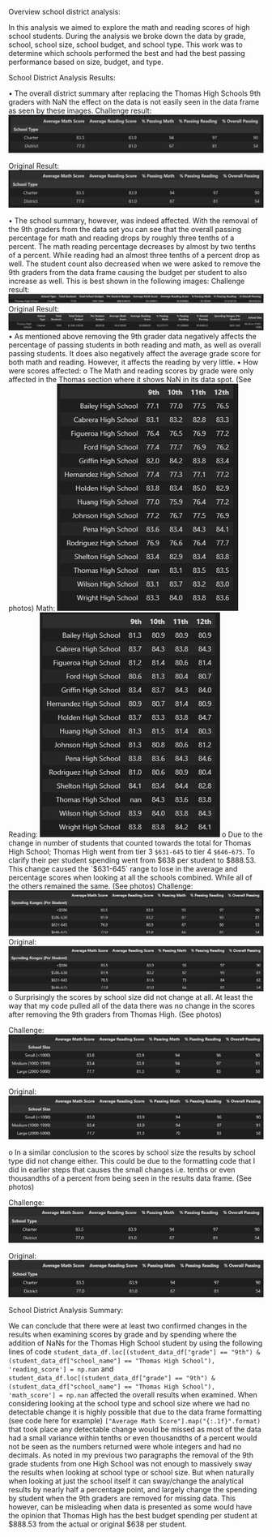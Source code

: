 Overview school district analysis:

In this analysis we aimed to explore the math and reading scores of high school students.  During the analysis we broke down the data by grade, school, school size, school budget, and school type.  This work was to determine which schools performed the best and had the best passing performance based on size, budget, and type.

School District Analysis Results:

•	The overall district summary after replacing the Thomas High Schools 9th graders with NaN the effect on the data is not easily seen in the data frame as seen by these images. 
Challenge result: ![This is an image]( https://github.com/BMoreland20/School-District-Analysis/blob/main/Resources/Challenge_District_Results.png)

Original Result: ![This is an image]( https://github.com/BMoreland20/School-District-Analysis/blob/main/Resources/Original_District_Results.png)

•	The school summary, however, was indeed affected.  With the removal of the 9th graders from the data set you can see that the overall passing percentage for math and reading drops by roughly three tenths of a percent.  The math reading percentage decreases by almost by two tenths of a percent.  While reading had an almost three tenths of a percent drop as well.  The student count also decreased when we were asked to remove the 9th graders from the data frame causing the budget per student to also increase as well.  This is best shown in the following images:
Challenge result: ![This is an image]( https://github.com/BMoreland20/School-District-Analysis/blob/main/Resources/Thomas_High_Summary_Challenge.png)
Original Result: ![This is an image]( https://github.com/BMoreland20/School-District-Analysis/blob/main/Resources/Thomas_High_Summary_Original.png)
•	As mentioned above removing the 9th grader data negatively affects the percentage of passing students in both reading and math, as well as overall passing students.  It does also negatively affect the average grade score for both math and reading.  However, it affects the reading by very little.
•	How were scores affected:
o	The Math and reading scores by grade were only affected in the Thomas section where it shows NaN in its data spot. (See photos)
Math: ![This is an image](https://github.com/BMoreland20/School-District-Analysis/blob/main/Resources/Challenge_Math_by_Grade_Results.png)
Reading: ![This is an image](https://github.com/BMoreland20/School-District-Analysis/blob/main/Resources/Challenge_Reading_by_Grade_Results.png)
o	Due to the change in number of students that counted towards the total for Thomas High School; Thomas High went from tier 3 `$631-645` to tier 4 `$646-675`.  To clarify their per student spending went from $638 per student to $888.53.  This change caused the `$631-645` range to lose in the average and percentage scores when looking at all the schools combined.  While all of the others remained the same.  (See photos)
Challenge: ![This is an image](https://github.com/BMoreland20/School-District-Analysis/blob/main/Resources/Challenge_Spending_Results.png)
Original: ![This is an image](https://github.com/BMoreland20/School-District-Analysis/blob/main/Resources/Original_Spending_Results.png)
o	Surprisingly the scores by school size did not change at all.  At least the way that my code pulled all of the data there was no change in the scores after removing the 9th graders from Thomas High.  (See photos)

Challenge: ![This is an image](https://github.com/BMoreland20/School-District-Analysis/blob/main/Resources/Challenge_School_Size_Results.png)

Original: ![This is an image](https://github.com/BMoreland20/School-District-Analysis/blob/main/Resources/Original_School_Size_Results.png)

o	In a similar conclusion to the scores by school size the results by school type did not change either.  This could be due to the formatting code that I did in earlier steps that causes the small changes i.e. tenths or even thousandths of a percent from being seen in the results data frame.  (See photos)

Challenge: ![This is an image](https://github.com/BMoreland20/School-District-Analysis/blob/main/Resources/Challenge_School_Type_Results.png)

Original: ![This is an image](https://github.com/BMoreland20/School-District-Analysis/blob/main/Resources/Original_School_Type_Results.png)

School District Analysis Summary:

We can conclude that there were at least two confirmed changes in the results when examining scores by grade and by spending where the addition of NaNs for the Thomas High School student by using the following lines of code `student_data_df.loc[(student_data_df["grade"] == "9th") & (student_data_df["school_name"] == "Thomas High School"), 'reading_score'] = np.nan` and `student_data_df.loc[(student_data_df["grade"] == "9th") & (student_data_df["school_name"] == "Thomas High School"), 'math_score'] = np.nan` affected the overall results when examined.
When considering looking at the school type and school size where we had no detectable change it is highly possible that due to the data frame formatting (see code here for example) `["Average Math Score"].map("{:.1f}".format)` that took place any detectable change would be missed as most of the data had a small variance within tenths or even thousandths of a percent would not be seen as the numbers returned were whole integers and had no decimals.
As noted in my previous two paragraphs the removal of the 9th grade students from one High School was not enough to massively sway the results when looking at school type or school size.  But when naturally when looking at just the school itself it can sway/change the analytical results by nearly half a percentage point, and largely change the spending by student when the 9th graders are removed for missing data.  This however, can be misleading when data is presented as some would have the opinion that Thomas High has the best budget spending per student at $888.53 from the actual or original $638 per student.
